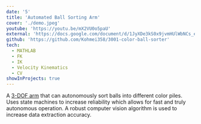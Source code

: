 ```yaml
---
date: '5'
title: 'Automated Ball Sorting Arm'
cover: './demo.jpeg'
youtube: 'https://youtu.be/mX2VU0o5paU'
external: 'https://docs.google.com/document/d/1JyXDe3kS0x9jvmHUlWbNCs_eQIYWO2e-N3XBIlul7fQ/edit?usp=sharing'
github: 'https://github.com/Kohmei358/3001-color-ball-sorter'
tech:
  - MATHLAB
  - FK
  - IK
  - Velocity Kinematics
  - CV
showInProjects: true
---
```


A [3-DOF arm](https://github.com/Hephaestus-Arm/HephaestusArm2) that can autonomously sort balls into different color piles.
Uses state machines to increase reliability which allows for fast and truly autonomous operation.
A robust computer vision algorithm is used to increase data extraction accuracy.

